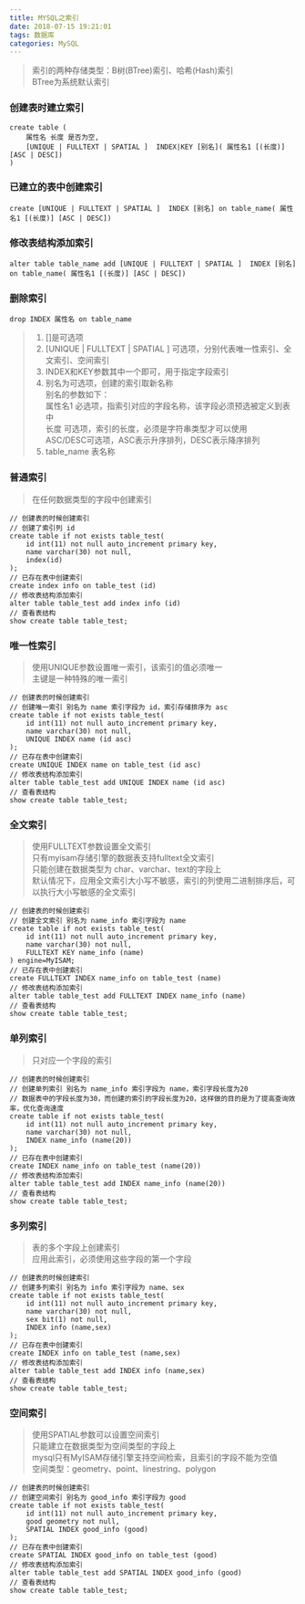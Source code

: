 ```yaml
---
title: MYSQL之索引
date: 2018-07-15 19:21:01
tags: 数据库
categories: MySQL
---
```

>索引的两种存储类型：B树(BTree)索引、哈希(Hash)索引  
BTree为系统默认索引

### 创建表时建立索引
```
create table (
	属性名 长度 是否为空,
	[UNIQUE | FULLTEXT | SPATIAL ]  INDEX|KEY [别名]( 属性名1 [(长度)] [ASC | DESC])
)
```

### 已建立的表中创建索引
```
create [UNIQUE | FULLTEXT | SPATIAL ]  INDEX [别名] on table_name( 属性名1 [(长度)] [ASC | DESC])
```

### 修改表结构添加索引
```
alter table table_name add [UNIQUE | FULLTEXT | SPATIAL ]  INDEX [别名] on table_name( 属性名1 [(长度)] [ASC | DESC])
```

### 删除索引
```
drop INDEX 属性名 on table_name
```

>1. []是可选项  
>2. [UNIQUE | FULLTEXT | SPATIAL ] 可选项，分别代表唯一性索引、全文索引、空间索引
>3. INDEX和KEY参数其中一个即可，用于指定字段索引
>4. 别名为可选项，创建的索引取新名称  
	别名的参数如下：  
	属性名1 必选项，指索引对应的字段名称，该字段必须预选被定义到表中  
	长度	可选项，索引的长度，必须是字符串类型才可以使用  
	ASC/DESC可选项，ASC表示升序排列，DESC表示降序排列  
>5. table_name 表名称

### 普通索引
>在任何数据类型的字段中创建索引

```
// 创建表的时候创建索引
// 创建了索引列 id
create table if not exists table_test(
	id int(11) not null auto_increment primary key,
	name varchar(30) not null,
	index(id)
);
// 已存在表中创建索引
create index info on table_test (id)
// 修改表结构添加索引
alter table table_test add index info (id)
// 查看表结构
show create table table_test;
```

### 唯一性索引
>使用UNIQUE参数设置唯一索引，该索引的值必须唯一  
主键是一种特殊的唯一索引

```
// 创建表的时候创建索引
// 创建唯一索引 别名为 name 索引字段为 id，索引存储排序为 asc
create table if not exists table_test(
	id int(11) not null auto_increment primary key,
	name varchar(30) not null,
	UNIQUE INDEX name (id asc)
);
// 已存在表中创建索引
create UNIQUE INDEX name on table_test (id asc)
// 修改表结构添加索引
alter table table_test add UNIQUE INDEX name (id asc)
// 查看表结构
show create table table_test;
```

### 全文索引
>使用FULLTEXT参数设置全文索引  
只有myisam存储引擎的数据表支持fulltext全文索引  
只能创建在数据类型为 char、varchar、text的字段上  
默认情况下，应用全文索引大小写不敏感，索引的列使用二进制排序后，可以执行大小写敏感的全文索引

```
// 创建表的时候创建索引
// 创建全文索引 别名为 name_info 索引字段为 name
create table if not exists table_test(
	id int(11) not null auto_increment primary key,
	name varchar(30) not null,
	FULLTEXT KEY name_info (name)
) engine=MyISAM;
// 已存在表中创建索引
create FULLTEXT INDEX name_info on table_test (name)
// 修改表结构添加索引
alter table table_test add FULLTEXT INDEX name_info (name)
// 查看表结构
show create table table_test;
```

### 单列索引
>只对应一个字段的索引

```
// 创建表的时候创建索引
// 创建单列索引 别名为 name_info 索引字段为 name，索引字段长度为20
// 数据表中的字段长度为30，而创建的索引的字段长度为20，这样做的目的是为了提高查询效率，优化查询速度
create table if not exists table_test(
	id int(11) not null auto_increment primary key,
	name varchar(30) not null,
	INDEX name_info (name(20))
);
// 已存在表中创建索引
create INDEX name_info on table_test (name(20))
// 修改表结构添加索引
alter table table_test add INDEX name_info (name(20))
// 查看表结构
show create table table_test;
```

### 多列索引
>表的多个字段上创建索引  
应用此索引，必须使用这些字段的第一个字段

```
// 创建表的时候创建索引
// 创建多列索引 别名为 info 索引字段为 name、sex
create table if not exists table_test(
	id int(11) not null auto_increment primary key,
	name varchar(30) not null,
	sex bit(1) not null,
	INDEX info (name,sex)
);
// 已存在表中创建索引
create INDEX info on table_test (name,sex)
// 修改表结构添加索引
alter table table_test add INDEX info (name,sex)
// 查看表结构
show create table table_test;
```

### 空间索引
>使用SPATIAL参数可以设置空间索引  
只能建立在数据类型为空间类型的字段上  
mysql只有MyISAM存储引擎支持空间检索，且索引的字段不能为空值  
空间类型：geometry、point、linestring、polygon

```
// 创建表的时候创建索引
// 创建空间索引 别名为 good_info 索引字段为 good
create table if not exists table_test(
	id int(11) not null auto_increment primary key,
	good geometry not null,
	SPATIAL INDEX good_info (good)
);
// 已存在表中创建索引
create SPATIAL INDEX good_info on table_test (good)
// 修改表结构添加索引
alter table table_test add SPATIAL INDEX good_info (good)
// 查看表结构
show create table table_test;
```